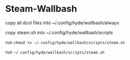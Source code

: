 # Steam-Wallbash

copy all dcol files into ~/.config/hyde/wallbash/always

copy steam.sh into ~/.config/hyde/wallbash/scripts

run `chmod +x ~/.config/hyde/wallbash/scripts/steam.sh`

run `~/.config/hyde/wallbash/scripts/steam.sh`
